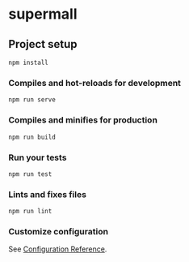 # supermall

## Project setup
```
npm install
```

### Compiles and hot-reloads for development
```
npm run serve
```

### Compiles and minifies for production
```
npm run build
```

### Run your tests
```
npm run test
```

### Lints and fixes files
```
npm run lint
```

### Customize configuration
See [Configuration Reference](https://cli.vuejs.org/config/).


<!-- 新项目 -->

<!-- 1.划分目录结构 -->


<!-- 2.引入两个CSS文件 -->


<!-- 3.vue.config.js和editorconfig -->


<!-- 4.tabbar引入和项目模块划分 路由映射 -->


<!-- 5.首页导航栏的封装和使用 -->


<!-- 5.请求首页的多个数据 -->


<!-- 6.轮播图的展示 -->


<!-- 7.推荐信息的展示 -->

<!-- 8.featureView的封装 -->


<!-- 9.Tabcontrol的封装 -->